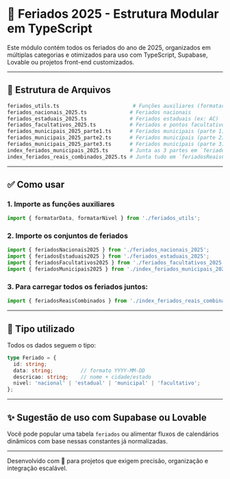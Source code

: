 # 📅 Feriados 2025 - Estrutura Modular em TypeScript

Este módulo contém todos os feriados do ano de 2025, organizados em múltiplas categorias e otimizados para uso com TypeScript, Supabase, Lovable ou projetos front-end customizados.

---

## 📂 Estrutura de Arquivos

```bash
feriados_utils.ts                        # Funções auxiliares (formatarData, formatarNivel)
feriados_nacionais_2025.ts              # Feriados nacionais
feriados_estaduais_2025.ts              # Feriados estaduais (ex: AC)
feriados_facultativos_2025.ts           # Feriados e pontos facultativos
feriados_municipais_2025_parte1.ts      # Feriados municipais (parte 1)
feriados_municipais_2025_parte2.ts      # Feriados municipais (parte 2)
feriados_municipais_2025_parte3.ts      # Feriados municipais (parte 3)
index_feriados_municipais_2025.ts       # Junta as 3 partes em `feriadosMunicipais2025`
index_feriados_reais_combinados_2025.ts # Junta tudo em `feriadosReaisCombinados`
```

---

## ✅ Como usar

### 1. Importe as funções auxiliares

```ts
import { formatarData, formatarNivel } from './feriados_utils';
```

### 2. Importe os conjuntos de feriados

```ts
import { feriadosNacionais2025 } from './feriados_nacionais_2025';
import { feriadosEstaduais2025 } from './feriados_estaduais_2025';
import { feriadosFacultativos2025 } from './feriados_facultativos_2025';
import { feriadosMunicipais2025 } from './index_feriados_municipais_2025';
```

### 3. Para carregar **todos os feriados juntos**:

```ts
import { feriadosReaisCombinados } from './index_feriados_reais_combinados_2025';
```

---

## 📌 Tipo utilizado

Todos os dados seguem o tipo:

```ts
type Feriado = {
  id: string;
  data: string;         // formato YYYY-MM-DD
  descricao: string;    // nome + cidade/estado
  nivel: 'nacional' | 'estadual' | 'municipal' | 'facultativo';
};
```

---

## ✨ Sugestão de uso com Supabase ou Lovable

Você pode popular uma tabela `feriados` ou alimentar fluxos de calendários dinâmicos com base nessas constantes já normalizadas.

---

Desenvolvido com 💼 para projetos que exigem precisão, organização e integração escalável.
